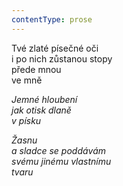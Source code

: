 ```yaml
---
contentType: prose
---
```


<section>

Tvé zlaté písečné oči  
i po nich zůstanou stopy  
přede mnou  
ve mně

_Jemné hloubení  
jak otisk dlaně  
v písku_

</section>

<section>

_Žasnu  
a sladce se poddávám  
svému jinému vlastnímu  
tvaru_

</section>
